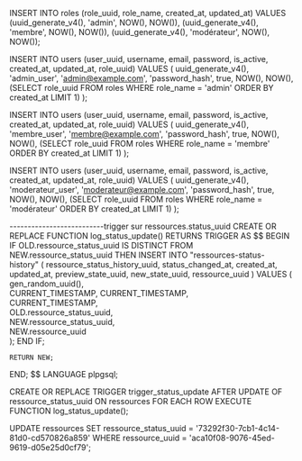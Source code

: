 INSERT INTO roles (role_uuid, role_name, created_at, updated_at)
VALUES
(uuid_generate_v4(), 'admin', NOW(), NOW()),
(uuid_generate_v4(), 'membre', NOW(), NOW()),
(uuid_generate_v4(), 'modérateur', NOW(), NOW());


INSERT INTO users (user_uuid, username, email, password, is_active, created_at, updated_at, role_uuid)
VALUES (
    uuid_generate_v4(), 
    'admin_user', 
    'admin@example.com', 
    'password_hash', 
    true, 
    NOW(), 
    NOW(), 
    (SELECT role_uuid FROM roles WHERE role_name = 'admin' ORDER BY created_at LIMIT 1)
);

INSERT INTO users (user_uuid, username, email, password, is_active, created_at, updated_at, role_uuid)
VALUES (
    uuid_generate_v4(), 
    'membre_user', 
    'membre@example.com', 
    'password_hash', 
    true, 
    NOW(), 
    NOW(), 
    (SELECT role_uuid FROM roles WHERE role_name = 'membre' ORDER BY created_at LIMIT 1)
);

INSERT INTO users (user_uuid, username, email, password, is_active, created_at, updated_at, role_uuid)
VALUES (
    uuid_generate_v4(), 
    'moderateur_user', 
    'moderateur@example.com', 
    'password_hash', 
    true, 
    NOW(), 
    NOW(), 
    (SELECT role_uuid FROM roles WHERE role_name = 'modérateur' ORDER BY created_at LIMIT 1)
);


--------------------------trigger sur ressources.status_uuid
CREATE OR REPLACE FUNCTION log_status_update()
RETURNS TRIGGER AS $$
BEGIN
    IF OLD.ressource_status_uuid IS DISTINCT FROM NEW.ressource_status_uuid THEN
        INSERT INTO "ressources-status-history" (
            ressource_status_history_uuid,
            status_changed_at,
            created_at,
            updated_at,
            preview_state_uuid,
            new_state_uuid,
            ressource_uuid
        ) VALUES (
            gen_random_uuid(),  
            CURRENT_TIMESTAMP, 
            CURRENT_TIMESTAMP,  
            CURRENT_TIMESTAMP,  
            OLD.ressource_status_uuid,  
            NEW.ressource_status_uuid,  
            NEW.ressource_uuid   
        );
    END IF;

    RETURN NEW;
END;
$$ LANGUAGE plpgsql;



CREATE OR REPLACE TRIGGER trigger_status_update
AFTER UPDATE OF ressource_status_uuid ON ressources
FOR EACH ROW
EXECUTE FUNCTION log_status_update();


UPDATE ressources
SET ressource_status_uuid = '73292f30-7cb1-4c14-81d0-cd570826a859'
WHERE ressource_uuid = 'aca10f08-9076-45ed-9619-d05e25d0cf79';
